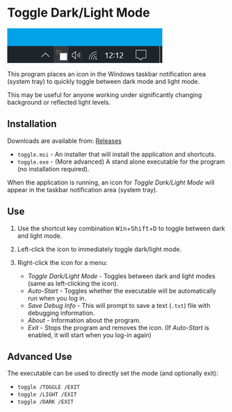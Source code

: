 # Toggle Dark/Light Mode

![Screenshot showing the application icon in the notification area](screenshot.png)

This program places an icon in the Windows taskbar notification area (system tray) to quickly toggle between dark mode and light mode.

This may be useful for anyone working under significantly changing background or reflected light levels.


## Installation

Downloads are available from: [Releases](https://github.com/danielgjackson/toggle-dark-light/releases/latest)

* `toggle.msi` - An installer that will install the application and shortcuts.
* `toggle.exe` - (More advanced) A stand alone executable for the program (no installation required).

When the application is running, an icon for *Toggle Dark/Light Mode* will appear in the taskbar notification area (system tray). 


## Use

1. Use the shortcut key combination <kbd>Win</kbd>+<kbd>Shift</kbd>+<kbd>D</kbd> to toggle between dark and light mode.

2. Left-click the icon to immediately toggle dark/light mode.

3. Right-click the icon for a menu:

    * *Toggle Dark/Light Mode* - Toggles between dark and light modes (same as left-clicking the icon).
    * *Auto-Start* - Toggles whether the executable will be automatically run when you log in.
    * *Save Debug Info* - This will prompt to save a text (`.txt`) file with debugging information.
    * *About* - Information about the program.
    * *Exit* - Stops the program and removes the icon. (If *Auto-Start* is enabled, it will start when you log-in again)


## Advanced Use

The executable can be used to directly set the mode (and optionally exit):

* `toggle /TOGGLE /EXIT`
* `toggle /LIGHT /EXIT`
* `toggle /DARK /EXIT`
